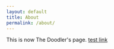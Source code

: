 ```yaml
---
layout: default
title: About
permalink: /about/
---
```


This is now The Doodler's page. [test link](https://jekyllrb.com/)


